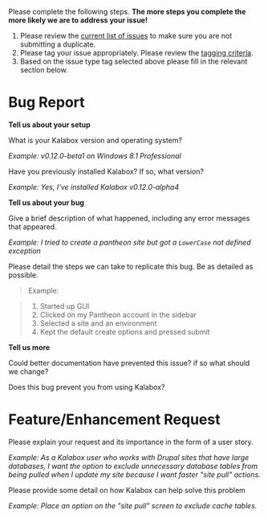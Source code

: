 Please complete the following steps. **The more steps you complete the more
likely we are to address your issue!**

1. Please review the [current list of issues](https://github.com/kalabox/kalabox/issues) to make sure you are not submitting a duplicate.
2. Please tag your issue appropriately. Please review the [tagging criteria](https://github.com/kalabox/kalabox/blob/HEAD/CONTRIBUTING.md).
3. Based on the issue type tag selected above please fill in the relevant section below.

Bug Report
==========

**Tell us about your setup**

What is your Kalabox version and operating system?

*Example: v0.12.0-beta1 on Windows 8.1 Professional*

Have you previously installed Kalabox? If so, what version?

*Example: Yes, I've installed Kalabox v0.12.0-alpha4*

**Tell us about your bug**

Give a brief description of what happened, including any error messages that appeared.

*Example: I tried to create a pantheon site but got a `LowerCase` not defined exception*

Please detail the steps we can take to replicate this bug. Be as detailed as possible.

> Example: 

> 1. Started up GUI
> 2. Clicked on my Pantheon account in the sidebar
> 3. Selected a site and an environment
> 4. Kept the default create options and pressed submit

**Tell us more**

Could better documentation have prevented this issue? if so what should we change?


Does this bug prevent you from using Kalabox?


Feature/Enhancement Request
===========================

Please explain your request and its importance in the form of a user story.

*Example: As a Kalabox user who works with Drupal sites that have large databases, I want the option to exclude unnecessary database tables from being pulled when I update my site because I want faster "site pull" actions.*

Please provide some detail on how Kalabox can help solve this problem

*Example: Place an option on the "site pull" screen to exclude cache tables.*
